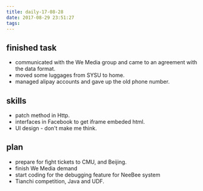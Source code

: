```yaml
---
title: daily-17-08-28
date: 2017-08-29 23:51:27
tags:
---
```


## finished task
* communicated with the We Media group and came to an agreement with the data format.
* moved some luggages from SYSU to home.
* managed alipay accounts and gave up the old phone number.

## skills
* patch method in Http.
* interfaces in Facebook to get iframe embeded html.
* UI design - don't make me think.

## plan
* prepare for fight tickets to CMU, and Beijing.
* finish We Media demand
* start coding for the debugging feature for NeeBee system
* Tianchi competition, Java and UDF.
